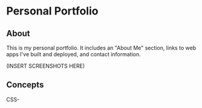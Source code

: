 # Personal Portfolio
## About
This is my personal portfolio. It includes an "About Me" section, links to web apps I've built and deployed, and contact information.

(INSERT SCREENSHOTS HERE)

## Concepts 
CSS-
